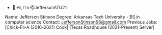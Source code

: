 - 👋 Hi, I’m @JeffersonATU21

Name: Jefferson Stinson
Degree: Arkansas Texh University - BS in computer science 
Contact: JeffersonStinson98@gmail.com
Previous Jobs: |Chick-Fil-A (2016-2021) Cook|
               |Texas Roadhouse (2021-Present) Server|

